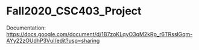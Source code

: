 # Fall2020_CSC403_Project
Documentation: https://docs.google.com/document/d/1B7zoKLqyO3qM2kRp_r6TRsslGqm-AYy22zOUdhP3VuI/edit?usp=sharing
